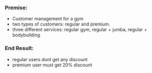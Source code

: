### Premise:

- Customer management for a gym
- two types of customers: regular and premium.
- three different services: regular gym, regular + jumba, regular + bodybuilding

### End Result:

- regular users dont get any discount
- premium user must get 20% discount
